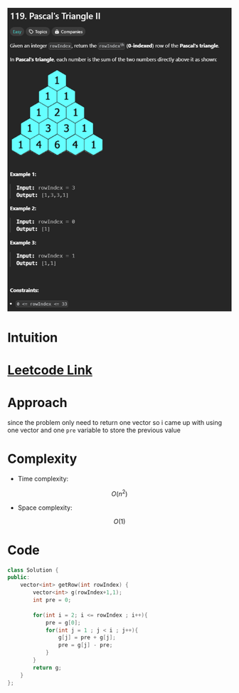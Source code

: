 ![problem](./p2-v2.png) 
# Intuition
<!-- Describe your first thoughts on how to solve this problem. -->
# [Leetcode Link](https://leetcode.com/problems/pascals-triangle-ii/description/) 
# Approach
since the problem only need to return one vector so i came up with 
using one vector and one `pre` variable to store the previous value
# Complexity
- Time complexity:
<!-- Add your time complexity here, e.g. $$O(n)$$ -->
$$O(n^2)$$
- Space complexity:
<!-- Add your space complexity here, e.g. $$O(n)$$ -->
$$O(1)$$
# Code
```cpp
class Solution {
public:
    vector<int> getRow(int rowIndex) {
        vector<int> g(rowIndex+1,1);
        int pre = 0;

        for(int i = 2; i <= rowIndex ; i++){
            pre = g[0];
            for(int j = 1 ; j < i ; j++){
                g[j] = pre + g[j];
                pre = g[j] - pre;
            }
        }
        return g;
    }
};
```
